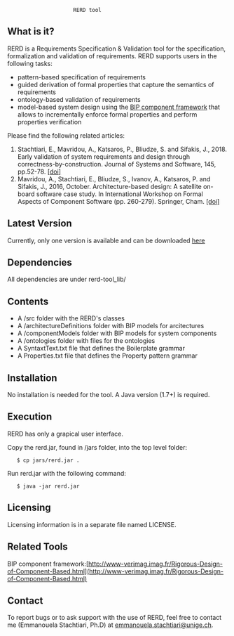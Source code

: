 
                         RERD tool


What is it?
-----------
RERD is a Requirements Specification & Validation tool for the specification, formalization and validation of requirements. 
RERD supports users in the following tasks: 
  - pattern-based specification of requirements
  - guided derivation of formal properties that capture the semantics of requirements
  - ontology-based validation of requirements
  - model-based system design using the [BIP component framework](http://www-verimag.imag.fr/Rigorous-Design-of-Component-Based.html) that allows to incrementally enforce formal properties and perform properties verification 

Please find the following related articles:
1. Stachtiari, E., Mavridou, A., Katsaros, P., Bliudze, S. and Sifakis, J., 2018. Early validation of system requirements and design through correctness-by-construction. Journal of Systems and Software, 145, pp.52-78. [[doi]](https://doi.org/10.1016/j.jss.2018.07.053) 
2. Mavridou, A., Stachtiari, E., Bliudze, S., Ivanov, A., Katsaros, P. and Sifakis, J., 2016, October. Architecture-based design: A satellite on-board software case study. In International Workshop on Formal Aspects of Component Software (pp. 260-279). Springer, Cham. [[doi]](https://link.springer.com/chapter/10.1007/978-3-319-57666-4_16) 


Latest Version
------------------

Currently, only one version is available and can be downloaded [here](https://github.com/emmastac/RERD-tool.git)

Dependencies
--------------
All dependencies are under rerd-tool_lib/


Contents
-----------

  - A /src folder with the RERD's classes
  - A /architectureDefinitions folder with BIP models for arcitectures
  - A /componentModels folder with BIP models for system components
  - A /ontologies folder with files for the ontologies 
  - A SyntaxtText.txt file that defines the Boilerplate grammar
  - A Properties.txt file that defines the Property pattern grammar


Installation
------------

No installation is needed for the tool. A Java version (1.7+) is required. 

Execution
------------

RERD has only a grapical user interface.

Copy the rerd.jar, found in /jars folder, into the top level folder:
	   
	   $ cp jars/rerd.jar .

Run rerd.jar with the following command:
	   
	   $ java -jar rerd.jar

Licensing
---------

Licensing information is in a separate file named LICENSE.

 
Related Tools
-------------

BIP component framework:[http://www-verimag.imag.fr/Rigorous-Design-of-Component-Based.html](http://www-verimag.imag.fr/Rigorous-Design-of-Component-Based.html)

Contact
--------

To report bugs or to ask support with the use of RERD, feel free to contact me (Emmanouela Stachtiari, Ph.D) at emmanouela.stachtiari@unige.ch.
